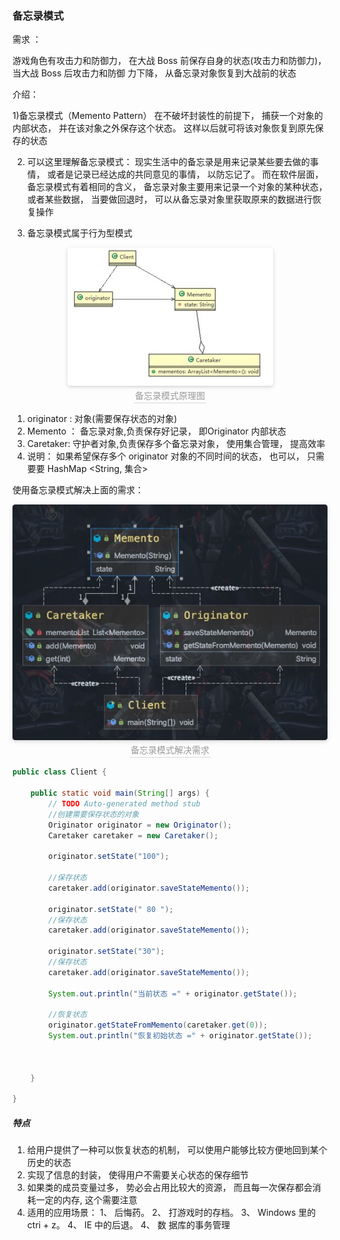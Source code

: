 ### 备忘录模式

需求 ：

游戏角色有攻击力和防御力， 在大战 Boss 前保存自身的状态(攻击力和防御力)， 当大战 Boss 后攻击力和防御
力下降， 从备忘录对象恢复到大战前的状态


介绍：

1)备忘录模式（Memento Pattern） 在不破坏封装性的前提下， 捕获一个对象的内部状态， 并在该对象之外保存这个状态。 这样以后就可将该对象恢复到原先保存的状态


2) 可以这里理解备忘录模式： 现实生活中的备忘录是用来记录某些要去做的事情， 或者是记录已经达成的共同意见的事情， 以防忘记了。 而在软件层面， 备忘录模式有着相同的含义， 备忘录对象主要用来记录一个对象的某种状态， 或者某些数据， 当要做回退时， 可以从备忘录对象里获取原来的数据进行恢复操作

3) 备忘录模式属于行为型模式

<center>
    <img style="border-radius: 0.3125em;
    box-shadow: 0 2px 4px 0 rgba(34,36,38,.12),0 2px 10px 0 rgba(34,36,38,.08);"
    src="../资料/备忘录模式原理图.jpg">
    <br>
    <div style="color:orange; border-bottom: 1px solid #d9d9d9;
    display: inline-block;
    color: #999;
    padding: 2px;">备忘录模式原理图</div>
</center>

1) originator : 对象(需要保存状态的对象)
2) Memento ： 备忘录对象,负责保存好记录， 即Originator 内部状态
3) Caretaker: 守护者对象,负责保存多个备忘录对象， 使用集合管理， 提高效率
4) 说明： 如果希望保存多个 originator 对象的不同时间的状态， 也可以， 只需要要 HashMap <String, 集合>

使用备忘录模式解决上面的需求：

<center>
    <img style="border-radius: 0.3125em;
    box-shadow: 0 2px 4px 0 rgba(34,36,38,.12),0 2px 10px 0 rgba(34,36,38,.08);"
    src="../资料/备忘录模式解决需求.jpg">
    <br>
    <div style="color:orange; border-bottom: 1px solid #d9d9d9;
    display: inline-block;
    color: #999;
    padding: 2px;">备忘录模式解决需求</div>
</center>

```Java
public class Client {

    public static void main(String[] args) {
		// TODO Auto-generated method stub
		//创建需要保存状态的对象
		Originator originator = new Originator();
		Caretaker caretaker = new Caretaker();

		originator.setState("100");

		//保存状态
		caretaker.add(originator.saveStateMemento());

		originator.setState(" 80 ");
		//保存状态
		caretaker.add(originator.saveStateMemento());

		originator.setState("30");
		//保存状态
		caretaker.add(originator.saveStateMemento());

		System.out.println("当前状态 =" + originator.getState());

		//恢复状态
		originator.getStateFromMemento(caretaker.get(0));
		System.out.println("恢复初始状态 =" + originator.getState());



	}

}
```

##### 特点

1) 给用户提供了一种可以恢复状态的机制， 可以使用户能够比较方便地回到某个历史的状态
2) 实现了信息的封装， 使得用户不需要关心状态的保存细节
3) 如果类的成员变量过多， 势必会占用比较大的资源， 而且每一次保存都会消耗一定的内存, 这个需要注意
4) 适用的应用场景： 1、 后悔药。 2、 打游戏时的存档。 3、 Windows 里的 ctri + z。 4、 IE 中的后退。 4、 数
据库的事务管理
